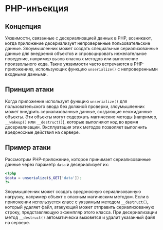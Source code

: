 # PHP-инъекция

## Концепция

Уязвимости, связанные с десериализацией данных в PHP, возникают, когда приложение десериализует непроверенные пользовательские данные. Злоумышленник может создать специальные сериализованные данные для внедрения объектов и спровоцировать нежелательное поведение, например вызов опасных методов или выполнение произвольного кода. Такие уязвимости часто встречаются в PHP-приложениях, использующих функцию `unserialize()` с непроверенными входными данными.

## Принцип атаки

Когда приложение использует функцию `unserialize()` для пользовательского ввода без должной проверки, злоумышленник может внедрить сериализованные данные, создающие неожиданные объекты. Эти объекты могут содержать магические методы (например, `__wakeup()` или `__destruct()`), которые выполняют код во время десериализации. Эксплуатация этих методов позволяет выполнить вредоносные действия на сервере.

## Пример атаки

Рассмотрим PHP-приложение, которое принимает сериализованные данные через параметр `data` и десериализует их:

```php
<?php
$data = unserialize($_GET['data']);
?>
```

Злоумышленник может создать вредоносную сериализованную нагрузку, например объект с опасным магическим методом. Если в приложении используется класс с уязвимым методом `__destruct()`, который удаляет файл, атакующий может отправить сериализованную строку, представляющую экземпляр этого класса. При десериализации метод `__destruct()` автоматически вызовется и удалит указанный файл на сервере.
